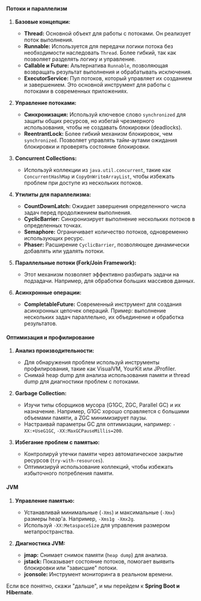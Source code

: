
#### **Потоки и параллелизм**

1. **Базовые концепции:**
    
    - **Thread:** Основной объект для работы с потоками. Он реализует поток выполнения.
    - **Runnable:** Используется для передачи логики потока без необходимости наследовать `Thread`. Более гибкий, так как позволяет разделять логику и управление.
    - **Callable и Future:** Альтернатива `Runnable`, позволяющая возвращать результат выполнения и обрабатывать исключения.
    - **ExecutorService:** Пул потоков, который управляет их созданием и завершением. Это основной инструмент для работы с потоками в современных приложениях.
2. **Управление потоками:**
    
    - **Синхронизация:** Используй ключевое слово `synchronized` для защиты общих ресурсов, но избегай чрезмерного использования, чтобы не создавать блокировки (deadlocks).
    - **ReentrantLock:** Более гибкий механизм блокировок, чем `synchronized`. Позволяет управлять тайм-аутами ожидания блокировки и проверять состояние блокировки.
3. **Concurrent Collections:**
    
    - Используй коллекции из `java.util.concurrent`, такие как `ConcurrentHashMap` и `CopyOnWriteArrayList`, чтобы избежать проблем при доступе из нескольких потоков.
4. **Утилиты для параллелизма:**
    
    - **CountDownLatch:** Ожидает завершения определенного числа задач перед продолжением выполнения.
    - **CyclicBarrier:** Синхронизирует выполнение нескольких потоков в определенных точках.
    - **Semaphore:** Ограничивает количество потоков, одновременно использующих ресурс.
    - **Phaser:** Расширение `CyclicBarrier`, позволяющее динамически добавлять или удалять потоки.
5. **Параллельные потоки (Fork/Join Framework):**
    
    - Этот механизм позволяет эффективно разбирать задачи на подзадачи. Например, для обработки больших массивов данных.
6. **Асинхронные операции:**
    
    - **CompletableFuture:** Современный инструмент для создания асинхронных цепочек операций. Пример: выполнение нескольких задач параллельно, их объединение и обработка результатов.

#### **Оптимизация и профилирование**

1. **Анализ производительности:**
    
    - Для обнаружения проблем используй инструменты профилирования, такие как VisualVM, YourKit или JProfiler.
    - Снимай heap dump для анализа использования памяти и thread dump для диагностики проблем с потоками.
2. **Garbage Collection:**
    
    - Изучи типы сборщиков мусора (G1GC, ZGC, Parallel GC) и их назначение. Например, G1GC хорошо справляется с большими объемами памяти, а ZGC минимизирует паузы.
    - Настраивай параметры GC для оптимизации, например: `-XX:+UseG1GC`, `-XX:MaxGCPauseMillis=200`.
3. **Избегание проблем с памятью:**
    
    - Контролируй утечки памяти через автоматическое закрытие ресурсов (`try-with-resources`).
    - Оптимизируй использование коллекций, чтобы избежать избыточного потребления памяти.

#### **JVM**

1. **Управление памятью:**
    
    - Устанавливай минимальные (`-Xms`) и максимальные (`-Xmx`) размеры heap'а. Например, `-Xms1g -Xmx2g`.
    - Используй `-XX:MetaspaceSize` для управления размером метапространства.
2. **Диагностика JVM:**
    
    - **jmap:** Снимает снимок памяти (`heap dump`) для анализа.
    - **jstack:** Показывает состояние потоков, помогает выявить блокировки или "зависшие" потоки.
    - **jconsole:** Инструмент мониторинга в реальном времени.

Если все понятно, скажи "дальше", и мы перейдем к **Spring Boot и Hibernate**.